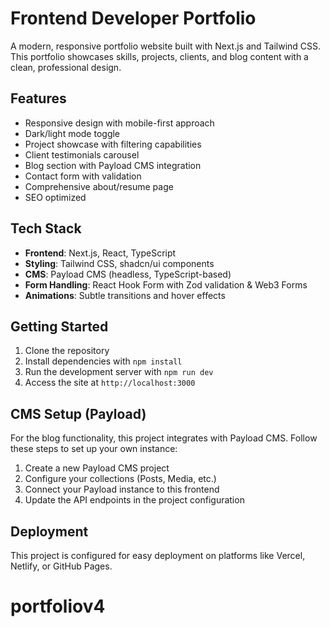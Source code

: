 # Frontend Developer Portfolio

A modern, responsive portfolio website built with Next.js and Tailwind CSS. This portfolio showcases skills, projects, clients, and blog content with a clean, professional design.

## Features

- Responsive design with mobile-first approach
- Dark/light mode toggle
- Project showcase with filtering capabilities
- Client testimonials carousel
- Blog section with Payload CMS integration
- Contact form with validation
- Comprehensive about/resume page
- SEO optimized

## Tech Stack

- **Frontend**: Next.js, React, TypeScript
- **Styling**: Tailwind CSS, shadcn/ui components
- **CMS**: Payload CMS (headless, TypeScript-based)
- **Form Handling**: React Hook Form with Zod validation & Web3 Forms
- **Animations**: Subtle transitions and hover effects

## Getting Started

1. Clone the repository
2. Install dependencies with `npm install`
3. Run the development server with `npm run dev`
4. Access the site at `http://localhost:3000`

## CMS Setup (Payload)

For the blog functionality, this project integrates with Payload CMS. Follow these steps to set up your own instance:

1. Create a new Payload CMS project
2. Configure your collections (Posts, Media, etc.)
3. Connect your Payload instance to this frontend
4. Update the API endpoints in the project configuration

## Deployment

This project is configured for easy deployment on platforms like Vercel, Netlify, or GitHub Pages.
# portfoliov4
